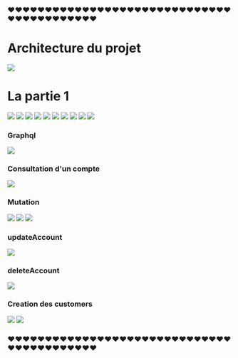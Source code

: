 
<h3> ❤❤❤❤❤❤❤❤❤❤❤❤❤❤❤❤❤❤❤❤❤❤❤❤❤❤❤❤❤❤❤❤❤❤❤❤❤❤❤❤❤❤ </h3>

<h1>Architecture du projet </h1>
<img src="captures/img_19.png">
<h1>La partie 1 </h1>
<img src="captures/img_8.png">

<img src="captures/img.png">

<img src="captures/img_1.png">

<img src="captures/img_2.png">
<img src="captures/img_2.png">

<img src="captures/img_3.png">
<img src="captures/img_4.png">
<img src="captures/img_5.png">
<img src="captures/img_6.png">
<img src="captures/img_7.png">



 <h3> Graphql</h3>
<img src="captures/img_10.png">
 <h3> Consultation d'un compte</h3>
<img src="captures/img_11.png">
 <h3> Mutation</h3>

<img src="captures/img_12.png">
<img src="captures/img_13.png">
<img src="captures/img_14.png">
<h3> updateAccount</h3>
<img src="captures/img_15.png">
<h3> deleteAccount</h3>
<img src="captures/img_16.png">
<h3>  Creation des customers</h3>

<img src="captures/img_17.png">
<img src="captures/img_18.png">

<h3> ❤❤❤❤❤❤❤❤❤❤❤❤❤❤❤❤❤❤❤❤❤❤❤❤❤❤❤❤❤❤❤❤❤❤❤❤❤❤❤❤❤❤ </h3>







